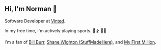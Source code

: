 ## Hi, I'm Norman 👋

Software Developer at [Vinted](https://vinted.fr).

In my free time, I'm actively playing sports. 🎾🏂 🏀🥾

I'm a fan of [Bill Burr](https://podcasts.apple.com/us/podcast/monday-morning-podcast/id480486345), [Shane Wighton (StuffMadeHere)](https://www.youtube.com/@StuffMadeHere), and [My First Million](https://www.youtube.com/@MyFirstMillionPod).
